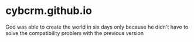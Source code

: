 # cybcrm.github.io
God was able to create the world in six days only because he didn't have to solve the compatibility problem with the previous version
